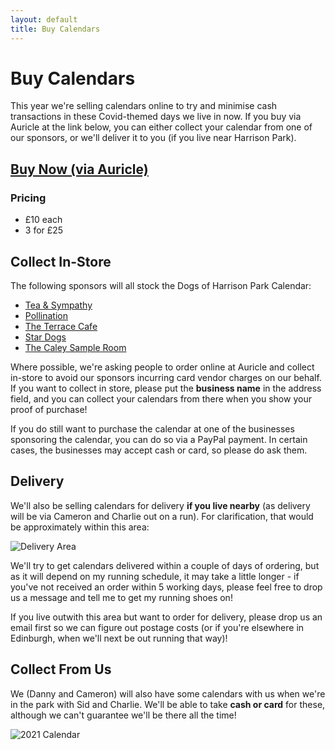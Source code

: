```yaml
---
layout: default
title: Buy Calendars
---
```


<div class="post">
	<h1 class="pageTitle">Buy Calendars</h1>
	<p>This year we're selling calendars online to try and minimise cash transactions in these Covid-themed days we live in now. If you buy via Auricle at the link below, you can either collect your calendar from one of our sponsors, or we'll deliver it to you (if you live near Harrison Park).</p>
	<h2 class="pageTitle"><a href="https://auricleshop.myshopify.com/collections/dogs-of-harrison-park-calendar-2021">Buy Now (via Auricle)</a></h2>
	<h3>Pricing</h3>
	<ul>
		<li>£10 each</li>
		<li>3 for £25</li>
	</ul>
  <h2>Collect In-Store</h2>
  <p>The following sponsors will all stock the Dogs of Harrison Park Calendar:</p>
  <ul>
		<li><a href="https://teaandsympathy.me/">Tea & Sympathy</a></li>
		<li><a href="https://www.pollination.co.uk/">Pollination</a></li>
		<li><a href="https://www.facebook.com/theterracecafeshandon/">The Terrace Cafe</a></li>
		<li><a href="https://www.stardogs.org.uk/">Star Dogs</a></li>
		<li><a href="https://www.thecaleysampleroom.co.uk/">The Caley Sample Room</a></li>
  </ul>
	<p>Where possible, we're asking people to order online at Auricle and collect in-store to avoid our sponsors incurring card vendor charges on our behalf. If you want to collect in store, please put the <b>business name</b> in the address field, and you can collect your calendars from there when you show your proof of purchase!</p>
	<p>If you do still want to purchase the calendar at one of the businesses sponsoring the calendar, you can do so via a PayPal payment. In certain cases, the businesses may accept cash or card, so please do ask them.</p>
	<h2>Delivery</h2>
  <p>We'll also be selling calendars for delivery <b>if you live nearby</b> (as delivery will be via Cameron and Charlie out on a run). For clarification, that would be approximately within this area:</p>
	<img src="{{ '/assets/img/radius.jpg' | prepend: site.baseurl }}" alt="Delivery Area">
	<p>We'll try to get calendars delivered within a couple of days of ordering, but as it will depend on my running schedule, it may take a little longer - if you've not received an order within 5 working days, please feel free to drop us a message and tell me to get my running shoes on!</p>
	<p>If you live outwith this area but want to order for delivery, please drop us an email first so we can figure out postage costs (or if you're elsewhere in Edinburgh, when we'll next be out running that way)!</p>
	<h2>Collect From Us</h2>
	<p>We (Danny and Cameron) will also have some calendars with us when we're in the park with Sid and Charlie. We'll be able to take <b>cash or card</b> for these, although we can't guarantee we'll be there all the time!</p>
	<img src="{{ '/assets/img/2021-calendar.jpeg' | prepend: site.baseurl }}" alt="2021 Calendar">
</div>
